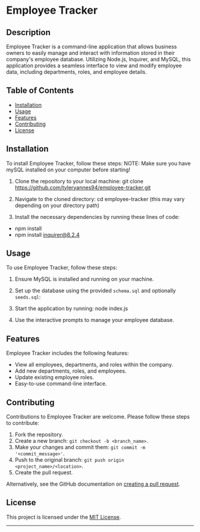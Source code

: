# Employee Tracker

## Description

Employee Tracker is a command-line application that allows business owners to easily manage and interact with information stored in their company's employee database. Utilizing Node.js, Inquirer, and MySQL, this application provides a seamless interface to view and modify employee data, including departments, roles, and employee details.

## Table of Contents

- [Installation](#installation)
- [Usage](#usage)
- [Features](#features)
- [Contributing](#contributing)
- [License](#license)

## Installation

To install Employee Tracker, follow these steps:
NOTE: Make sure you have mySQL installed on your computer before starting!

1. Clone the repository to your local machine: git clone https://github.com/tyleryannes94/employee-tracker.git

2. Navigate to the cloned directory: cd employee-tracker (this may vary depending on your directory path)

3. Install the necessary dependencies by running these lines of code:
- npm install
- npm install inquirer@8.2.4

## Usage

To use Employee Tracker, follow these steps:

1. Ensure MySQL is installed and running on your machine.
2. Set up the database using the provided `schema.sql` and optionally `seeds.sql`:
3. Start the application by running: node index.js

4. Use the interactive prompts to manage your employee database.

## Features

Employee Tracker includes the following features:

- View all employees, departments, and roles within the company.
- Add new departments, roles, and employees.
- Update existing employee roles.
- Easy-to-use command-line interface.

## Contributing

Contributions to Employee Tracker are welcome. Please follow these steps to contribute:

1. Fork the repository.
2. Create a new branch: `git checkout -b <branch_name>`.
3. Make your changes and commit them: `git commit -m '<commit_message>'`.
4. Push to the original branch: `git push origin <project_name>/<location>`.
5. Create the pull request.

Alternatively, see the GitHub documentation on [creating a pull request](https://docs.github.com/en/github/collaborating-with-issues-and-pull-requests/creating-a-pull-request).

## License

This project is licensed under the [MIT License](LICENSE).

---


